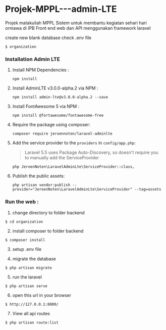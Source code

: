 # Projek-MPPL---admin-LTE
Projek matakuliah MPPL
 Sistem untuk membantu kegiatan sehari hari ormawa di IPB
Front end web dan API menggunakan framework laravel

create new blank database check .env file
```
$ organization
```
### Installation Admin LTE

1. Install NPM Dependencies :

    ```
    npm install
    ```
    
2. Install AdminLTE v3.0.0-alpha.2 via NPM :

   ```
   npm install admin-lte@v3.0.0-alpha.2 --save
   ```

3. Install FontAwesome 5 via NPM :

    ```
    npm install @fortawesome/fontawesome-free
    ```


4. Require the package using composer:

    ```
    composer require jeroennoten/laravel-adminlte
    ```

5. Add the service provider to the `providers` in `config/app.php`:

    > Laravel 5.5 uses Package Auto-Discovery, so doesn't require you to manually add the ServiceProvider

    ```
    php JeroenNoten\LaravelAdminLte\ServiceProvider::class,
    ```

6. Publish the public assets:

    ```
    php artisan vendor:publish --provider="JeroenNoten\LaravelAdminLte\ServiceProvider" --tag=assets
    ```

### Run the web  :
1. change directory to folder backend
```
$ cd organization
```
2. install composer to folder backend
```
$ composer install
```
3. setup .env file

4. migrate the database
```
$ php artisan migrate
```
5. run the laravel
```
$ php artisan serve
```
6. open this url in your browser
```
$ http://127.0.0.1:8000/
```
7. View all api routes
```
$ php artisan route:list
```
